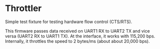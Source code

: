 # Throttler

 Simple test fixture for testing hardware flow control (CTS/RTS).
 
 This firmware passes data received on UART1 RX to UART2 TX and vice versa 
 (UART2 RX to UART1 TX). At the interface, it works with 115,200 bps.
 Internally, it throttles the speed to 2 bytes/ms (about about 20,000 bps).
 
